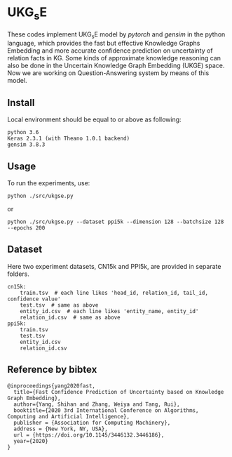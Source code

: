 # UKG<sub>s</sub>E
These codes implement UKG<sub>s</sub>E model by *pytorch* and *gensim* in the python language, which provides the fast but effective Knowledge Graphs Embedding and more accurate confidence prediction on uncertainty of relation facts in KG. Some kinds of approximate knowledge reasoning can also be done in the Uncertain Knowledge Graph Embedding (UKGE) space. Now we are working on Question-Answering system by means of this model.

## Install
Local environment should be equal to or above as following:

    python 3.6
    Keras 2.3.1 (with Theano 1.0.1 backend)
    gensim 3.8.3

## Usage
To run the experiments, use:

    python ./src/ukgse.py
    
or 

    python ./src/ukgse.py --dataset ppi5k --dimension 128 --batchsize 128 --epochs 200
    
## Dataset
Here two experiment datasets, CN15k and PPI5k, are provided in separate folders.

    cn15k:
        train.tsv  # each line likes 'head_id, relation_id, tail_id, confidence value'
        test.tsv  # same as above
        entity_id.csv  # each line likes 'entity_name, entity_id'
        relation_id.csv  # same as above
    ppi5k:
        train.tsv
        test.tsv
        entity_id.csv
        relation_id.csv

## Reference by bibtex

    @inproceedings{yang2020fast,
      title={Fast Confidence Prediction of Uncertainty based on Knowledge Graph Embedding},
      author={Yang, Shihan and Zhang, Weiya and Tang, Rui},
      booktitle={2020 3rd International Conference on Algorithms, Computing and Artificial Intelligence},
      publisher = {Association for Computing Machinery},
      address = {New York, NY, USA},
      url = {https://doi.org/10.1145/3446132.3446186},
      year={2020}
    }
